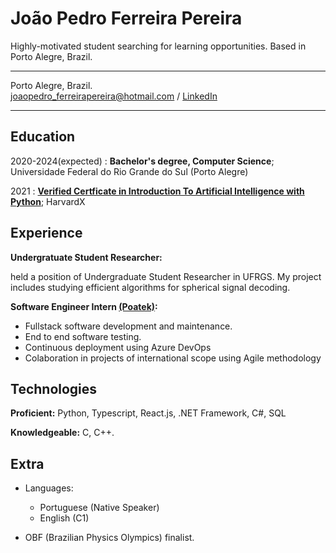 João Pedro Ferreira Pereira
============
Highly-motivated student searching for learning opportunities. Based in Porto Alegre, Brazil.

-------------------     ----------------------------
Porto Alegre, Brazil.                     
joaopedro_ferreirapereira@hotmail.com / [LinkedIn](https://www.linkedin.com/in/jo%C3%A3o-pedro-ferreira-2661561b8/)
-------------------     ----------------------------

Education
---------

2020-2024(expected)
:   **Bachelor's degree, Computer Science**; Universidade Federal do Rio Grande do Sul (Porto Alegre)

2021
:   **[Verified Certficate in Introduction To Artificial Intelligence with Python](https://courses.edx.org/certificates/21cbb01c71304cf1bf8aa37d04c254af)**; HarvardX



Experience
----------

**Undergratuate Student Researcher:**

held a position of Undergraduate Student Researcher in UFRGS. My project includes studying efficient algorithms for spherical signal decoding.

**Software Engineer Intern [(Poatek)](https://poatek.com/):**

- Fullstack software development and maintenance.
- End to end software testing. 
- Continuous deployment using Azure DevOps
- Colaboration in projects of international scope using Agile methodology

Technologies
--------------------

**Proficient:** Python, Typescript, React.js, .NET Framework, C#, SQL

**Knowledgeable:** C, C++.


Extra
----------------------------------------

* Languages:

     * Portuguese (Native Speaker)
     * English (C1)


* OBF (Brazilian Physics Olympics) finalist.
